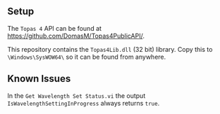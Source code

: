 ## Setup

The `Topas 4` API can be found at https://github.com/DomasM/Topas4PublicAPI/.

This repository contains the `Topas4Lib.dll` (32 bit) library. Copy this to `\Windows\SysWOW64\` so it can be found from anywhere.

## Known Issues

In the `Get Wavelength Set Status.vi` the output `IsWavelengthSettingInProgress` always returns `true`.
